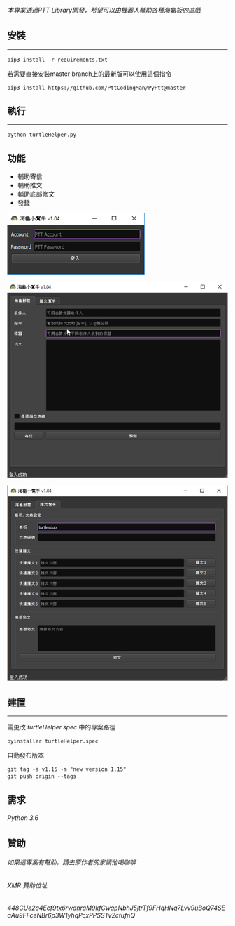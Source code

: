 ###### 本專案透過PTT Library開發，希望可以由機器人輔助各種海龜板的遊戲

## 安裝
-------------------
```
pip3 install -r requirements.txt
```

若需要直接安裝master branch上的最新版可以使用這個指令
```
pip3 install https://github.com/PttCodingMan/PyPtt@master
```


## 執行
-------------------
```
python turtleHelper.py
```


## 功能
- 輔助寄信
- 輔助推文
- 輔助底部修文
- 發錢

![登入畫面](/screenshots/001.png "登入畫面")

![海龜郵差](/screenshots/002.png "海龜郵差")

![推文幫手](/screenshots/003.png "推文幫手")


## 建置
-------------------
需更改 _turtleHelper.spec_ 中的專案路徑
```
pyinstaller turtleHelper.spec
```

自動發布版本
```
git tag -a v1.15 -m "new version 1.15" 
git push origin --tags
```

需求
-------------------
###### Python 3.6

贊助
-------------------
###### 如果這專案有幫助，請去原作者的家請他喝咖啡
###### XMR 贊助位址
###### 448CUe2q4Ecf9tx6rwanrqM9kfCwqpNbhJ5jtrTf9FHqHNq7Lvv9uBoQ74SEaAu9FFceNBr6p3W1yhqPcxPPSSTv2ctufnQ

